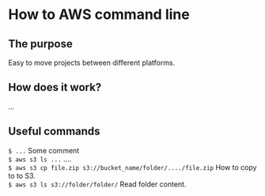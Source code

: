 # How to AWS command line

## The purpose
Easy to move projects between different platforms.

## How does it work?
...

## Useful commands
`$ ...` Some comment<br/>
`$ aws s3 ls ...` ....<br/>
`$ aws s3 cp file.zip s3://bucket_name/folder/..../file.zip` How to copy to to S3.  
`$ aws s3 ls s3://folder/folder/` Read folder content.  
